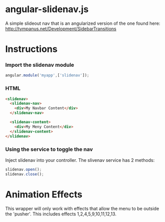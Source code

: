 angular-slidenav.js
===================

A simple slideout nav that is an angularized version of the one found here: http://tympanus.net/Development/SidebarTransitions

Instructions
============

### Import the slidenav module

```javascript
angular.module('myapp',['slidenav']);
```

### HTML

```html
<slidenav>
  <slidenav-nav>
    <div>My Navbar Content</div>
  </slidenav-nav>

  <slidenav-content>
    <div>My Meny Content</div>
  </slidenav-content>
</slidenav>
```

### Using the service to toggle the nav

Inject slidenav into your controller. The slivenav service has 2 methods:

```javascript
slidenav.open();
slidenav.close();
```

Animation Effects
=================

This wrapper will only work with effects that allow the menu to be outside the 'pusher'. This includes effects 1,2,4,5,9,10,11,12,13.
